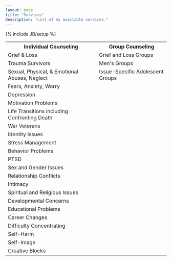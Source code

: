 ```yaml
---
layout: page
title: "Services"
description: "List of my available services."
---
```

{% include JB/setup %}
<table class="table table-hover">
<tr><th>Individual Counseling </th><th>Group Counseling</th></tr>
 <tr><td>Grief &amp; Loss </td><td>Grief and Loss Groups</td></tr>
 <tr><td>Trauma Survivors</td><td>Men's Groups</td></tr>
 <tr><td>Sexual, Physical, &amp; Emotional Abuses, Neglect</td><td>Issue-Specific Adolescent Groups</td></tr>
 <tr><td>Fears, Anxiety, Worry</td><td>&nbsp;</td></tr>
 <tr><td>Depression</td><td>&nbsp;</td></tr>
 <tr><td>Motivation Problems</td><td>&nbsp;</td></tr>
 <tr><td>Life Transitions including Confronting Death</td><td>&nbsp;</td></tr>
 <tr><td>War Veterans</td><td>&nbsp;</td></tr>
 <tr><td>Identity Issues</td><td>&nbsp;</td></tr>
 <tr><td>Stress Management</td><td>&nbsp;</td></tr>
 <tr><td>Behavior Problems</td><td>&nbsp;</td></tr>
 <tr><td>PTSD</td><td>&nbsp;</td></tr>
 <tr><td>Sex and Gender Issues</td><td>&nbsp;</td></tr>
 <tr><td>Relationship Conflicts</td><td>&nbsp;</td></tr>
 <tr><td>Intimacy</td><td>&nbsp;</td></tr>
 <tr><td>Spiritual and Religious Issues</td><td>&nbsp;</td></tr>
 <tr><td>Developmental Concerns</td><td>&nbsp;</td></tr>
 <tr><td>Educational Problems</td><td>&nbsp;</td></tr>
 <tr><td>Career Changes</td><td>&nbsp;</td></tr>
 <tr><td>Difficulty Concentrating</td><td>&nbsp;</td></tr>
 <tr><td>Self-Harm</td><td>&nbsp;</td></tr>
 <tr><td>Self-Image</td><td>&nbsp;</td></tr>
 <tr><td>Creative Blocks</td><td></td></tr>
</table>


